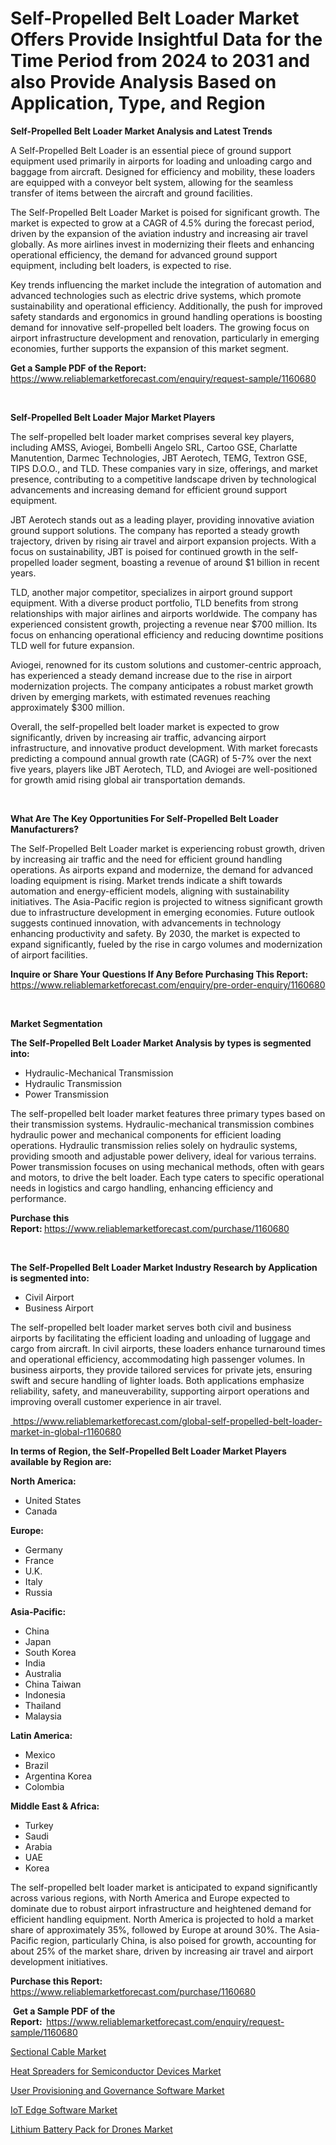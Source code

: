 <p><h1>Self-Propelled Belt Loader Market Offers Provide Insightful Data for the Time Period from 2024 to 2031 and also Provide Analysis Based on Application, Type, and Region</h1></p><p><strong>Self-Propelled Belt Loader Market Analysis and Latest Trends</strong></p>
<p><p>A Self-Propelled Belt Loader is an essential piece of ground support equipment used primarily in airports for loading and unloading cargo and baggage from aircraft. Designed for efficiency and mobility, these loaders are equipped with a conveyor belt system, allowing for the seamless transfer of items between the aircraft and ground facilities.</p><p>The Self-Propelled Belt Loader Market is poised for significant growth. The market is expected to grow at a CAGR of 4.5% during the forecast period, driven by the expansion of the aviation industry and increasing air travel globally. As more airlines invest in modernizing their fleets and enhancing operational efficiency, the demand for advanced ground support equipment, including belt loaders, is expected to rise.</p><p>Key trends influencing the market include the integration of automation and advanced technologies such as electric drive systems, which promote sustainability and operational efficiency. Additionally, the push for improved safety standards and ergonomics in ground handling operations is boosting demand for innovative self-propelled belt loaders. The growing focus on airport infrastructure development and renovation, particularly in emerging economies, further supports the expansion of this market segment.</p></p>
<p><strong>Get a Sample PDF of the Report:&nbsp;</strong> <a href="https://www.reliablemarketforecast.com/enquiry/request-sample/1160680?utm_campaign=1134&utm_medium=2&utm_source=Github&utm_content=ia&utm_term=05122024&utm_id=self-propelled-belt-loader">https://www.reliablemarketforecast.com/enquiry/request-sample/1160680</a></p>
<p>&nbsp;</p>
<p><strong>Self-Propelled Belt Loader Major Market Players</strong></p>
<p><p>The self-propelled belt loader market comprises several key players, including AMSS, Aviogei, Bombelli Angelo SRL, Cartoo GSE, Charlatte Manutention, Darmec Technologies, JBT Aerotech, TEMG, Textron GSE, TIPS D.O.O., and TLD. These companies vary in size, offerings, and market presence, contributing to a competitive landscape driven by technological advancements and increasing demand for efficient ground support equipment.</p><p>JBT Aerotech stands out as a leading player, providing innovative aviation ground support solutions. The company has reported a steady growth trajectory, driven by rising air travel and airport expansion projects. With a focus on sustainability, JBT is poised for continued growth in the self-propelled loader segment, boasting a revenue of around $1 billion in recent years.</p><p>TLD, another major competitor, specializes in airport ground support equipment. With a diverse product portfolio, TLD benefits from strong relationships with major airlines and airports worldwide. The company has experienced consistent growth, projecting a revenue near $700 million. Its focus on enhancing operational efficiency and reducing downtime positions TLD well for future expansion.</p><p>Aviogei, renowned for its custom solutions and customer-centric approach, has experienced a steady demand increase due to the rise in airport modernization projects. The company anticipates a robust market growth driven by emerging markets, with estimated revenues reaching approximately $300 million.</p><p>Overall, the self-propelled belt loader market is expected to grow significantly, driven by increasing air traffic, advancing airport infrastructure, and innovative product development. With market forecasts predicting a compound annual growth rate (CAGR) of 5-7% over the next five years, players like JBT Aerotech, TLD, and Aviogei are well-positioned for growth amid rising global air transportation demands.</p></p>
<p>&nbsp;</p>
<p><strong>What Are The Key Opportunities For Self-Propelled Belt Loader Manufacturers?</strong></p>
<p><p>The Self-Propelled Belt Loader market is experiencing robust growth, driven by increasing air traffic and the need for efficient ground handling operations. As airports expand and modernize, the demand for advanced loading equipment is rising. Market trends indicate a shift towards automation and energy-efficient models, aligning with sustainability initiatives. The Asia-Pacific region is projected to witness significant growth due to infrastructure development in emerging economies. Future outlook suggests continued innovation, with advancements in technology enhancing productivity and safety. By 2030, the market is expected to expand significantly, fueled by the rise in cargo volumes and modernization of airport facilities.</p></p>
<p><strong>Inquire or Share Your Questions If Any Before Purchasing This Report:</strong> <a href="https://www.reliablemarketforecast.com/enquiry/pre-order-enquiry/1160680?utm_campaign=1134&utm_medium=2&utm_source=Github&utm_content=ia&utm_term=05122024&utm_id=self-propelled-belt-loader">https://www.reliablemarketforecast.com/enquiry/pre-order-enquiry/1160680</a></p>
<p>&nbsp;</p>
<p><strong>Market Segmentation</strong></p>
<p><strong>The Self-Propelled Belt Loader Market Analysis by types is segmented into:</strong></p>
<p><ul><li>Hydraulic-Mechanical Transmission</li><li>Hydraulic Transmission</li><li>Power Transmission</li></ul></p>
<p><p>The self-propelled belt loader market features three primary types based on their transmission systems. Hydraulic-mechanical transmission combines hydraulic power and mechanical components for efficient loading operations. Hydraulic transmission relies solely on hydraulic systems, providing smooth and adjustable power delivery, ideal for various terrains. Power transmission focuses on using mechanical methods, often with gears and motors, to drive the belt loader. Each type caters to specific operational needs in logistics and cargo handling, enhancing efficiency and performance.</p></p>
<p><strong>Purchase this Report:&nbsp;</strong><a href="https://www.reliablemarketforecast.com/purchase/1160680?utm_campaign=1134&utm_medium=2&utm_source=Github&utm_content=ia&utm_term=05122024&utm_id=self-propelled-belt-loader">https://www.reliablemarketforecast.com/purchase/1160680</a></p>
<p>&nbsp;</p>
<p><strong>The Self-Propelled Belt Loader Market Industry Research by Application is segmented into:</strong></p>
<p><ul><li>Civil Airport</li><li>Business Airport</li></ul></p>
<p><p>The self-propelled belt loader market serves both civil and business airports by facilitating the efficient loading and unloading of luggage and cargo from aircraft. In civil airports, these loaders enhance turnaround times and operational efficiency, accommodating high passenger volumes. In business airports, they provide tailored services for private jets, ensuring swift and secure handling of lighter loads. Both applications emphasize reliability, safety, and maneuverability, supporting airport operations and improving overall customer experience in air travel.</p></p>
<p><a href="https://www.reliablemarketforecast.com/global-self-propelled-belt-loader-market-in-global-r1160680?utm_campaign=1134&utm_medium=2&utm_source=Github&utm_content=ia&utm_term=05122024&utm_id=self-propelled-belt-loader">&nbsp;https://www.reliablemarketforecast.com/global-self-propelled-belt-loader-market-in-global-r1160680</a></p>
<p><strong>In terms of Region, the Self-Propelled Belt Loader Market Players available by Region are:</strong></p>
<p>
    <p> <strong> North America: </strong>
        <ul>
            <li>United States</li>
            <li>Canada</li>
        </ul>
        </p> 
    <p> <strong> Europe: </strong>
        <ul>
            <li>Germany</li>
            <li>France</li>
            <li>U.K.</li>
            <li>Italy</li>
            <li>Russia</li>
        </ul>
        </p> 
    <p> <strong> Asia-Pacific: </strong>
        <ul>
            <li>China</li>
            <li>Japan</li>
            <li>South Korea</li>
            <li>India</li>
            <li>Australia</li>
            <li>China Taiwan</li>
            <li>Indonesia</li>
            <li>Thailand</li>
            <li>Malaysia</li>
        </ul>
        </p> 
    <p> <strong> Latin America: </strong>
        <ul>
            <li>Mexico</li>
            <li>Brazil</li>
            <li>Argentina Korea</li>
            <li>Colombia</li>
        </ul>
        </p> 
    <p> <strong> Middle East & Africa: </strong>
        <ul>
            <li>Turkey</li>
            <li>Saudi</li>
            <li>Arabia</li>
            <li>UAE</li>
            <li>Korea</li>
        </ul>
    </p>
    </p>
<p><p>The self-propelled belt loader market is anticipated to expand significantly across various regions, with North America and Europe expected to dominate due to robust airport infrastructure and heightened demand for efficient handling equipment. North America is projected to hold a market share of approximately 35%, followed by Europe at around 30%. The Asia-Pacific region, particularly China, is also poised for growth, accounting for about 25% of the market share, driven by increasing air travel and airport development initiatives.</p></p>
<p><strong>Purchase this Report: </strong><a href="https://www.reliablemarketforecast.com/purchase/1160680?utm_campaign=1134&utm_medium=2&utm_source=Github&utm_content=ia&utm_term=05122024&utm_id=self-propelled-belt-loader">https://www.reliablemarketforecast.com/purchase/1160680</a></p>
<p>&nbsp;<strong>Get a Sample PDF of the Report:&nbsp;&nbsp;</strong><a href="https://www.reliablemarketforecast.com/enquiry/request-sample/1160680?utm_campaign=1134&utm_medium=2&utm_source=Github&utm_content=ia&utm_term=05122024&utm_id=self-propelled-belt-loader">https://www.reliablemarketforecast.com/enquiry/request-sample/1160680</a></p>
<p><strong></strong></p>
<p><p><a href="https://www.linkedin.com/pulse/driving-forces-behind-sectional-cable-market-expansion-71-cagr-yshhe?utm_campaign=1134&utm_medium=2&utm_source=Github&utm_content=ia&utm_term=05122024&utm_id=self-propelled-belt-loader">Sectional Cable Market</a></p><p><a href="https://issuu.com/reportprime-2/docs/heat-spreaders-for-semiconductor-devices-market-si?utm_campaign=1134&utm_medium=2&utm_source=Github&utm_content=ia&utm_term=05122024&utm_id=self-propelled-belt-loader">Heat Spreaders for Semiconductor Devices Market</a></p><p><a href="https://www.linkedin.com/pulse/projected-growth-user-provisioning-governance-software-wdc4e?utm_campaign=1134&utm_medium=2&utm_source=Github&utm_content=ia&utm_term=05122024&utm_id=self-propelled-belt-loader">User Provisioning and Governance Software Market</a></p><p><a href="https://www.linkedin.com/pulse/insights-iot-edge-software-market-from-2024-2031-projecting-7-6j6ee?utm_campaign=1134&utm_medium=2&utm_source=Github&utm_content=ia&utm_term=05122024&utm_id=self-propelled-belt-loader">IoT Edge Software Market</a></p><p><a href="https://issuu.com/reportprime-2/docs/lithium-battery-pack-for-drones-market-size-2030.p?utm_campaign=1134&utm_medium=2&utm_source=Github&utm_content=ia&utm_term=05122024&utm_id=self-propelled-belt-loader">Lithium Battery Pack for Drones Market</a></p></p>